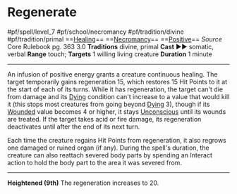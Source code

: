 # Regenerate
#pf/spell/level_7 #pf/school/necromancy #pf/tradition/divine #pf/tradition/primal
==[Healing](../../../Traits/Healing.md)== ==[Necromancy](../../../Traits/Necromancy.md)== ==[Positive](../../../Traits/Positive.md)==
*Source* Core Rulebook pg. 363 3.0
**Traditions** divine, primal
**Cast** ►► somatic, verbal
**Range** touch; **Targets** 1 willing living creature
**Duration** 1 minute

---
An infusion of positive energy grants a creature continuous healing. The target temporarily gains regeneration 15, which restores 15 Hit Points to it at the start of each of its turns. While it has regeneration, the target can't die from damage and its [Dying](../../../Conditions/Dying.md) condition can't increase to a value that would kill it (this stops most creatures from going beyond [Dying](../../../Conditions/Dying.md) 3), though if its [Wounded](../../../Conditions/Wounded.md) value becomes 4 or higher, it stays [Unconscious](../../../Conditions/Unconscious.md) until its wounds are treated. If the target takes acid or fire damage, its regeneration deactivates until after the end of its next turn.

Each time the creature regains Hit Points from regeneration, it also regrows one damaged or ruined organ (if any). During the spell's duration, the creature can also reattach severed body parts by spending an Interact action to hold the body part to the area it was severed from.

<hr>

**Heightened (9th)** The regeneration increases to 20.